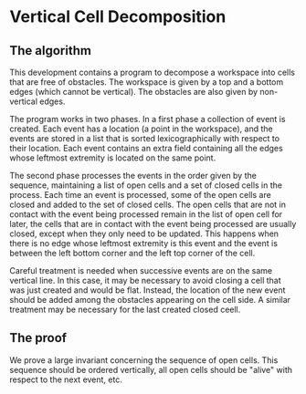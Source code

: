 # Vertical Cell Decomposition

## The algorithm

This development contains a program to decompose a workspace into cells that
are free of obstacles.  The workspace is given by a top and a bottom
edges (which cannot be vertical).  The obstacles are also given by non-vertical
edges.

The program works in two phases.  In a first phase a collection of event
is created.  Each event has a location (a point in the workspace), and the
events are stored in a list that is sorted lexicographically with respect
to their location.  Each event contains an extra field containing all the
edges whose leftmost extremity is located on the same point.

The second phase processes the events in the order given by the sequence,
maintaining a list of open cells and a set of closed cells in the process.
Each time an event is processed, some of the open cells are closed and added
to the set of closed cells.  The open cells that are not in contact with the
event being processed remain in the list of open cell for later, the cells
that are in contact with the event being processed are usually closed, except
when they only need to be updated.  This happens when there is no edge
whose leftmost extremity is this event and the event is between the left
bottom corner and the left top corner of the cell.

Careful treatment is needed when successive events are on the same vertical
line.  In this case, it may be necessary to avoid closing a cell that was
just created and would be flat.  Instead, the location of the new event should
be added among the obstacles appearing on the cell side.  A similar treatment
may be necessary for the last created closed ceell.

## The proof

We prove a large invariant concerning the sequence of open cells.  This
sequence should be ordered vertically, all open cells should be "alive" with
respect to the next event, etc.